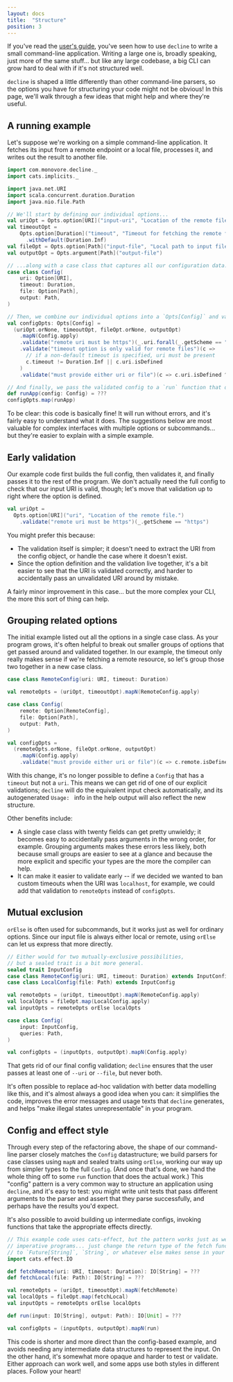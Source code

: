 ```yaml
---
layout: docs
title:  "Structure"
position: 3
---
```


If you've read the [user's guide](./usage.html),
you've seen how to use `decline` to write a small command-line application.
Writing a large one is, broadly speaking, just more of the same stuff...
but like any large codebase,
a big CLI can grow hard to deal with if it's not structured well.

`decline` is shaped a little differently than other command-line parsers,
so the options you have for structuring your code might not be obvious!
In this page,
we'll walk through a few ideas that might help
and where they're useful.

## A running example

Let's suppose we're working on a simple command-line application.
It fetches its input from a remote endpoint or a local file,
processes it,
and writes out the result to another file.

```scala mdoc:to-string
import com.monovore.decline._
import cats.implicits._

import java.net.URI
import scala.concurrent.duration.Duration
import java.nio.file.Path

// We'll start by defining our individual options...
val uriOpt = Opts.option[URI]("input-uri", "Location of the remote file.")
val timeoutOpt = 
    Opts.option[Duration]("timeout", "Timeout for fetching the remote file.")
      .withDefault(Duration.Inf)
val fileOpt = Opts.option[Path]("input-file", "Local path to input file.")
val outputOpt = Opts.argument[Path]("output-file")

// ...along with a case class that captures all our configuration data.
case class Config(
    uri: Option[URI],
    timeout: Duration,
    file: Option[Path],
    output: Path,
)

// Then, we combine our individual options into a `Opts[Config]` and validate the result.
val configOpts: Opts[Config] =
  (uriOpt.orNone, timeoutOpt, fileOpt.orNone, outputOpt)
    .mapN(Config.apply)
    .validate("remote uri must be https")(_.uri.forall(_.getScheme == "https"))
    .validate("timeout option is only valid for remote files")(c => 
      // if a non-default timeout is specified, uri must be present
      c.timeout != Duration.Inf || c.uri.isDefined
    )
    .validate("must provide either uri or file")(c => c.uri.isDefined ^ c.file.isDefined)

// And finally, we pass the validated config to a `run` function that does the real work.
def runApp(config: Config) = ???
configOpts.map(runApp)
```

To be clear: this code is basically fine!
It will run without errors,
and it's fairly easy to understand what it does.
The suggestions below are most valuable
for complex interfaces with multiple options or subcommands...
but they're easier to explain with a simple example.

## Early validation

Our example code first builds the full config,
then validates it,
and finally passes it to the rest of the program.
We don't actually need the full config
to check that our input URI is valid, though;
let's move that validation up to right where the option is defined.

```scala mdoc:nest:to-string
val uriOpt =
  Opts.option[URI]("uri", "Location of the remote file.")
    .validate("remote uri must be https")(_.getScheme == "https")
```

You might prefer this because:
- The validation itself is simpler;
it doesn't need to extract the URI from the config object, 
or handle the case where it doesn't exist.
- Since the option definition and the validation live together,
it's a bit easier to see that the URI is validated correctly,
and harder to accidentally pass an unvalidated URI around by mistake.

A fairly minor improvement in this case...
but the more complex your CLI, the more this sort of thing can help.

## Grouping related options

The initial example listed out all the options in a single case class.
As your program grows,
it's often helpful to break out smaller groups of options
that get passed around and validated together.
In our example,
the timeout only really makes sense if we're fetching a remote resource,
so let's group those two together in a new case class.

```scala mdoc:nest:to-string
case class RemoteConfig(uri: URI, timeout: Duration)

val remoteOpts = (uriOpt, timeoutOpt).mapN(RemoteConfig.apply)

case class Config(
    remote: Option[RemoteConfig],
    file: Option[Path],
    output: Path,
)

val configOpts = 
  (remoteOpts.orNone, fileOpt.orNone, outputOpt)
    .mapN(Config.apply)
    .validate("must provide either uri or file")(c => c.remote.isDefined ^ c.file.isDefined)
```

With this change,
it's no longer possible to define a `Config` that has a `timeout` but not a `uri`.
This means we can get rid of one of our explicit validations;
`decline` will do the equivalent input check automatically,
and its autogenerated `Usage: ` info in the help output
will also reflect the new structure.

Other benefits include:
- A single case class with twenty fields can get pretty unwieldy;
  it becomes easy to accidentally pass arguments in the wrong order, for example.
  Grouping arguments makes these errors less likely,
  both because small groups are easier to see at a glance
  and because the more explicit and specific your types are 
  the more the compiler can help.
- It can make it easier to validate early --
  if we decided we wanted to ban custom timeouts
  when the URI was `localhost`, for example,
  we could add that validation to `remoteOpts` instead of `configOpts`.

## Mutual exclusion

`orElse` is often used for subcommands,
but it works just as well for ordinary options.
Since our input file is always either local or remote,
using `orElse` can let us express that more directly.

```scala mdoc:nest:to-string
// Either would for two mutually-exclusive possibilities,
// but a sealed trait is a bit more general.
sealed trait InputConfig
case class RemoteConfig(uri: URI, timeout: Duration) extends InputConfig
case class LocalConfig(file: Path) extends InputConfig

val remoteOpts = (uriOpt, timeoutOpt).mapN(RemoteConfig.apply)
val localOpts = fileOpt.map(LocalConfig.apply)
val inputOpts = remoteOpts orElse localOpts

case class Config(
    input: InputConfig,
    queries: Path,
)

val configOpts = (inputOpts, outputOpt).mapN(Config.apply)
```

That gets rid of our final config validation;
`decline` ensures that the user passes at least one of `--uri` or `--file`,
but never both.

It's often possible to replace ad-hoc validation with better data modelling like this,
and it's almost always a good idea when you can:
it simplifies the code,
improves the error messages and usage texts that `decline` generates,
and helps "make illegal states unrepresentable" in your program.

## Config and effect style

Through every step of the refactoring above,
the shape of our command-line parser closely matches the `Config` datastructure;
we build parsers for case classes using `mapN` and sealed traits using `orElse`,
working our way up from simpler types to the full `Config`.
(And once that's done,
we hand the whole thing off to some `run` function
that does the actual work.)
This "config" pattern is a very common way to structure an application using `decline`,
and it's easy to test:
you might write unit tests that pass different arguments to the parser
and assert that they parse successfully,
and perhaps have the results you'd expect.

It's also possible to avoid building up intermediate configs,
invoking functions that take the appropriate effects directly.

```scala mdoc:nest:to-string
// This example code uses cats-effect, but the pattern works just as well for
// imperative programs... just change the return type of the fetch functions
// to `Future[String]`, `String`, or whatever else makes sense in your context.
import cats.effect.IO

def fetchRemote(uri: URI, timeout: Duration): IO[String] = ???
def fetchLocal(file: Path): IO[String] = ???

val remoteOpts = (uriOpt, timeoutOpt).mapN(fetchRemote)
val localOpts = fileOpt.map(fetchLocal)
val inputOpts = remoteOpts orElse localOpts

def run(input: IO[String], output: Path): IO[Unit] = ???

val configOpts = (inputOpts, outputOpt).mapN(run)
```

This code is shorter and more direct than the config-based example,
and avoids needing any intermediate data structures to represent the input.
On the other hand,
it's somewhat more opaque and harder to test or validate.
Either approach can work well,
and some apps use both styles in different places.
Follow your heart!